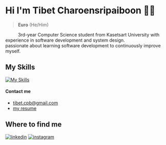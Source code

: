 <h1>Hi I'm Tibet Charoensripaiboon 🙋🏻</h1>

> <b>Euro</b> (He/Him)

<p>
&nbsp;&nbsp;&nbsp;&nbsp;&nbsp;&nbsp;&nbsp;&nbsp;&nbsp;
3rd-year Computer Science student from Kasetsart University with experience in software development and system design.<br>
passionate about learning software development to continuously improve myself.
</p>
<h2>My Skills</h2>

[![My Skills](https://skillicons.dev/icons?i=js,html,css,go,py,java,nextjs,flutter,mysql,postgres,aws,figma,postman&theme=light)](https://skillicons.dev)

<h4>Contact me</h4>
<ul>
<li><a target="_blank" href="">tibet.cpb@gmail.com </a></li>
<li><a target="_blank" href="https://www.canva.com/design/DAGVQcFVegw/vkGCsz3xFgGrx4fCmtNXag/view?utm_content=DAGVQcFVegw&utm_campaign=designshare&utm_medium=link2&utm_source=uniquelinks&utlId=hfb5307549f">my resume </a></li>
  
</ul>

  
<h2>Where to find me</h2>
<p><a target="_blank" href="https://www.linkedin.com/in/Tibet Charoensripaiboon" style="display: inline-block;"><img src="https://img.shields.io/badge/linkedin-logo?style=for-the-badge&logo=linkedin&logoColor=white&color=%230a77b6" alt="linkedin" /></a>
<a target="_blank" href="https://www.instagram.com/aeuroo" style="display: inline-block;"><img src="https://img.shields.io/badge/instagram-logo?style=for-the-badge&logo=instagram&logoColor=white&color=%23F35369" alt="instagram" /></a></p>

